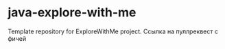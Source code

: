# java-explore-with-me
Template repository for ExploreWithMe project.
Ссылка на пуллреквест с фичей
